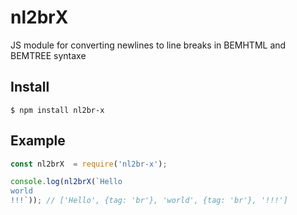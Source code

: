 # nl2brX

JS module for converting newlines to line breaks in BEMHTML and BEMTREE syntaxe

## Install

```
$ npm install nl2br-x
```
## Example
```javascript
const nl2brX  = require('nl2br-x');

console.log(nl2brX(`Hello
world
!!!`)); // ['Hello', {tag: 'br'}, 'world', {tag: 'br'}, '!!!']
